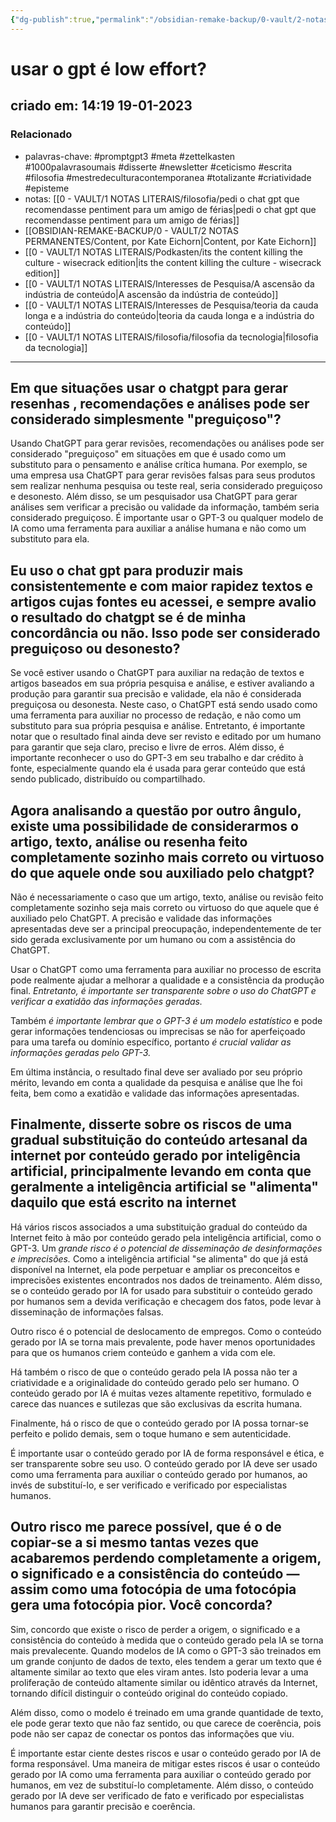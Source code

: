 ```yaml
---
{"dg-publish":true,"permalink":"/obsidian-remake-backup/0-vault/2-notas-permanentes/usar-o-gpt-e-low-effort-pergunta/","tags":["permanente","promptgpt3","meta","zettelkasten","1000palavrasoumais","disserte","newsletter","ceticismo","escrita","filosofia","mestredeculturacontemporanea","totalizante","criatividade","episteme"],"dgHomeLink":true,"dgShowLocalGraph":true,"dgShowFileTree":true,"dgEnableSearch":true,"noteIcon":""}
---
```


# usar o gpt é low effort?
## criado em: 14:19 19-01-2023

### Relacionado
- palavras-chave: #promptgpt3 #meta #zettelkasten #1000palavrasoumais #disserte #newsletter #ceticismo #escrita #filosofia #mestredeculturacontemporanea #totalizante #criatividade #episteme 
- notas: [[0 - VAULT/1 NOTAS LITERAIS/filosofia/pedi o chat gpt que recomendasse pentiment para um amigo de férias\|pedi o chat gpt que recomendasse pentiment para um amigo de férias]]
- [[OBSIDIAN-REMAKE-BACKUP/0 - VAULT/2 NOTAS PERMANENTES/Content, por Kate Eichorn\|Content, por Kate Eichorn]]
- [[0 - VAULT/1 NOTAS LITERAIS/Podkasten/its the content killing the culture - wisecrack edition\|its the content killing the culture - wisecrack edition]]
- [[0 - VAULT/1 NOTAS LITERAIS/Interesses de Pesquisa/A ascensão da indústria de conteúdo\|A ascensão da indústria de conteúdo]]
- [[0 - VAULT/1 NOTAS LITERAIS/Interesses de Pesquisa/teoria da cauda longa e a indústria do conteúdo\|teoria da cauda longa e a indústria do conteúdo]]
- [[0 - VAULT/1 NOTAS LITERAIS/filosofia/filosofia da tecnologia\|filosofia da tecnologia]]
---
## Em que situações usar o chatgpt para gerar resenhas , recomendações e análises pode ser considerado simplesmente "preguiçoso"?

Usando ChatGPT para gerar revisões, recomendações ou análises pode ser considerado "preguiçoso" em situações em que é usado como um substituto para o pensamento e análise crítica humana. Por exemplo, se uma empresa usa ChatGPT para gerar revisões falsas para seus produtos sem realizar nenhuma pesquisa ou teste real, seria considerado preguiçoso e desonesto. Além disso, se um pesquisador usa ChatGPT para gerar análises sem verificar a precisão ou validade da informação, também seria considerado preguiçoso. É importante usar o GPT-3 ou qualquer modelo de IA como uma ferramenta para auxiliar a análise humana e não como um substituto para ela.

## Eu uso o chat gpt para produzir mais consistentemente e com maior rapidez textos e artigos cujas fontes eu acessei, e sempre avalio o resultado do chatgpt se é de minha concordância ou não. Isso pode ser considerado preguiçoso ou desonesto?

Se você estiver usando o ChatGPT para auxiliar na redação de textos e artigos baseados em sua própria pesquisa e análise, e estiver avaliando a produção para garantir sua precisão e validade, ela não é considerada preguiçosa ou desonesta. Neste caso, o ChatGPT está sendo usado como uma ferramenta para auxiliar no processo de redação, e não como um substituto para sua própria pesquisa e análise. Entretanto, é importante notar que o resultado final ainda deve ser revisto e editado por um humano para garantir que seja claro, preciso e livre de erros. Além disso, é importante reconhecer o uso do GPT-3 em seu trabalho e dar crédito à fonte, especialmente quando ela é usada para gerar conteúdo que está sendo publicado, distribuído ou compartilhado.

## Agora analisando a questão por outro ângulo, existe uma possibilidade de considerarmos o artigo, texto, análise ou resenha feito completamente sozinho mais correto ou virtuoso do que aquele onde sou auxiliado pelo chatgpt?

Não é necessariamente o caso que um artigo, texto, análise ou revisão feito completamente sozinho seja mais correto ou virtuoso do que aquele que é auxiliado pelo ChatGPT. A precisão e validade das informações apresentadas deve ser a principal preocupação, independentemente de ter sido gerada exclusivamente por um humano ou com a assistência do ChatGPT.

Usar o ChatGPT como uma ferramenta para auxiliar no processo de escrita pode realmente ajudar a melhorar a qualidade e a consistência da produção final. *Entretanto, é importante ser transparente sobre o uso do ChatGPT e verificar a exatidão das informações geradas.*

Também *é importante lembrar que o GPT-3 é um modelo estatístico* e pode gerar informações tendenciosas ou imprecisas se não for aperfeiçoado para uma tarefa ou domínio específico, portanto *é crucial validar as informações geradas pelo GPT-3.*

Em última instância, o resultado final deve ser avaliado por seu próprio mérito, levando em conta a qualidade da pesquisa e análise que lhe foi feita, bem como a exatidão e validade das informações apresentadas.

## Finalmente, disserte sobre os riscos de uma gradual substituição do conteúdo artesanal da internet por conteúdo gerado por inteligência artificial, principalmente levando em conta que geralmente a inteligência artificial se "alimenta" daquilo que está escrito na internet


Há vários riscos associados a uma substituição gradual do conteúdo da Internet feito à mão por conteúdo gerado pela inteligência artificial, como o GPT-3. Um *grande risco é o potencial de disseminação de desinformações e imprecisões.* Como a inteligência artificial "se alimenta" do que já está disponível na Internet, ela pode perpetuar e ampliar os preconceitos e imprecisões existentes encontrados nos dados de treinamento. Além disso, se o conteúdo gerado por IA for usado para substituir o conteúdo gerado por humanos sem a devida verificação e checagem dos fatos, pode levar à disseminação de informações falsas.

Outro risco é o potencial de deslocamento de empregos. Como o conteúdo gerado por IA se torna mais prevalente, pode haver menos oportunidades para que os humanos criem conteúdo e ganhem a vida com ele.

Há também o risco de que o conteúdo gerado pela IA possa não ter a criatividade e a originalidade do conteúdo gerado pelo ser humano. O conteúdo gerado por IA é muitas vezes altamente repetitivo, formulado e carece das nuances e sutilezas que são exclusivas da escrita humana.

Finalmente, há o risco de que o conteúdo gerado por IA possa tornar-se perfeito e polido demais, sem o toque humano e sem autenticidade.

É importante usar o conteúdo gerado por IA de forma responsável e ética, e ser transparente sobre seu uso. O conteúdo gerado por IA deve ser usado como uma ferramenta para auxiliar o conteúdo gerado por humanos, ao invés de substituí-lo, e ser verificado e verificado por especialistas humanos.

## Outro risco me parece possível, que é o de copiar-se a si mesmo tantas vezes que acabaremos perdendo completamente a origem, o significado e a consistência do conteúdo —  assim como uma fotocópia de uma fotocópia gera uma fotocópia pior. Você concorda?

Sim, concordo que existe o risco de perder a origem, o significado e a consistência do conteúdo à medida que o conteúdo gerado pela IA se torna mais prevalecente. Quando modelos de IA como o GPT-3 são treinados em um grande conjunto de dados de texto, eles tendem a gerar um texto que é altamente similar ao texto que eles viram antes. Isto poderia levar a uma proliferação de conteúdo altamente similar ou idêntico através da Internet, tornando difícil distinguir o conteúdo original do conteúdo copiado.

Além disso, como o modelo é treinado em uma grande quantidade de texto, ele pode gerar texto que não faz sentido, ou que carece de coerência, pois pode não ser capaz de conectar os pontos das informações que viu.

É importante estar ciente destes riscos e usar o conteúdo gerado por IA de forma responsável. Uma maneira de mitigar estes riscos é usar o conteúdo gerado por IA como uma ferramenta para auxiliar o conteúdo gerado por humanos, em vez de substituí-lo completamente. Além disso, o conteúdo gerado por IA deve ser verificado de fato e verificado por especialistas humanos para garantir precisão e coerência.